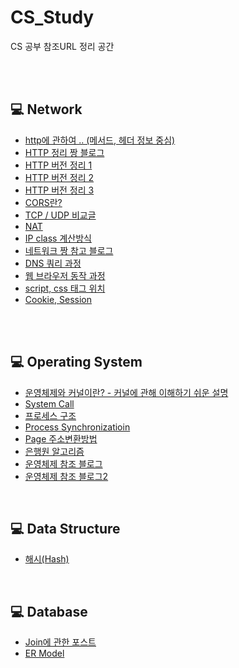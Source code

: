 # CS_Study
CS 공부 참조URL 정리 공간

<br/>

<br/>

## 💻 Network

- [http에 관하여 .. (메서드, 헤더 정보 중심)](https://www.zerocho.com/category/HTTP)
- [HTTP 정리 짱 블로그](https://victorydntmd.tistory.com/category/HTTP)
- [HTTP 버전 정리 1](https://ijbgo.tistory.com/26)
- [HTTP 버전 정리 2](https://velog.io/@zzzz465/HTTP1.1-2-3-%EC%9D%98-%EC%B0%A8%EC%9D%B4%EC%A0%90)
- [HTTP 버전 정리 3](https://ykarma1996.tistory.com/86)
- [CORS란?](https://beomy.github.io/tech/browser/cors/)
- [TCP / UDP 비교글](https://coding-factory.tistory.com/614)
- [NAT](https://run-it.tistory.com/24)
- [IP class 계산방식](http://korean-daeddo.blogspot.com/2015/12/ip.html)
- [네트워크 짱 참고 블로그](https://velog.io/@tonyhan18?tag=%EB%84%A4%ED%8A%B8%EC%9B%8C%ED%81%AC)
- [DNS 쿼리 과정](https://lecor.tistory.com/78)
- [웹 브라우저 동작 과정](https://d2.naver.com/helloworld/59361)
- [script, css 태그 위치](https://sub0709.tistory.com/73)
- [Cookie, Session](https://nesoy.github.io/articles/2017-03/Session-Cookie)

<br/>

<br/>

## 💻 Operating System

- [운영체제와 커널이란? - 커널에 관해 이해하기 쉬운 설명](https://goodmilktea.tistory.com/23)
- [System Call](https://fjvbn2003.tistory.com/306)
- [프로세스 구조](https://velog.io/@gndan4/OS-%ED%94%84%EB%A1%9C%EC%84%B8%EC%8A%A4-%EA%B5%AC%EC%A1%B0)
- [Process Synchronizatioin](https://velog.io/@doyuni/%EC%9A%B4%EC%98%81%EC%B2%B4%EC%A0%9COS-6.-Process-Synchronization)
- [Page 주소변환방법](https://spacefordeveloper.tistory.com/174)
- [은행원 알고리즘](https://jhnyang.tistory.com/102)
- [운영체제 참조 블로그](https://jooona.tistory.com/category/%EC%A0%84%EA%B3%B5%EA%B3%B5%EB%B6%80/%EC%9A%B4%EC%98%81%EC%B2%B4%EC%A0%9C%20%28Operating%20System%29)
- [운영체제 참조 블로그2](https://m.blog.naver.com/PostList.naver?blogId=qbxlvnf11&categoryNo=62&logCode=0)

<br/>

## 💻 Data Structure

- [해시(Hash)](https://luyin.tistory.com/191)

<br/>

## 💻 Database

- [Join에 관한 포스트](https://advenoh.tistory.com/23)
- [ER Model](https://victorydntmd.tistory.com/126?category=687930)

